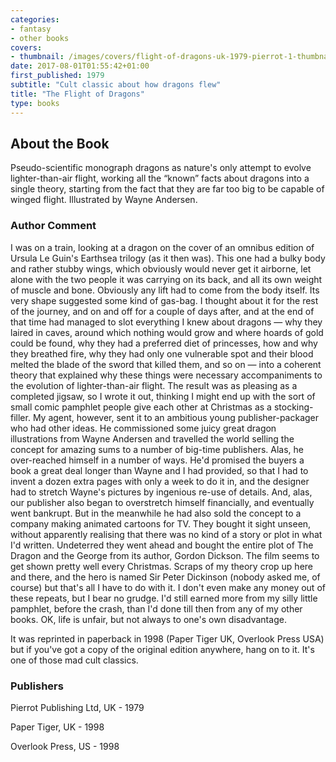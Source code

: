 ```yaml
---
categories:
- fantasy
- other books
covers:
- thumbnail: /images/covers/flight-of-dragons-uk-1979-pierrot-1-thumbnail.jpg
date: 2017-08-01T01:55:42+01:00
first_published: 1979
subtitle: "Cult classic about how dragons flew"
title: "The Flight of Dragons"
type: books
---
```


About the Book
--------------

Pseudo-scientific monograph dragons as nature's only attempt to evolve lighter-than-air flight, working all the “known” facts about dragons into a single theory, starting from the fact that they are far too big to be capable of winged flight. Illustrated by Wayne Andersen.

### Author Comment
I was on a train, looking at a dragon on the cover of an omnibus edition of Ursula Le Guin's Earthsea trilogy (as it then was). This one had a bulky body and rather stubby wings, which obviously would never get it airborne, let alone with the two people it was carrying on its back, and all its own weight of muscle and bone. Obviously any lift had to come from the body itself. Its very shape suggested some kind of gas-bag. I thought about it for the rest of the journey, and on and off for a couple of days after, and at the end of that time had managed to slot everything I knew about dragons — why they laired in caves, around which nothing would grow and where hoards of gold could be found, why they had a preferred diet of princesses, how and why they breathed fire, why they had only one vulnerable spot and their blood melted the blade of the sword that killed them, and so on — into a coherent theory that explained why these things were necessary accompaniments to the evolution of lighter-than-air flight. The result was as pleasing as a completed jigsaw, so I wrote it out, thinking I might end up with the sort of small comic pamphlet people give each other at Christmas as a stocking-filler. My agent, however, sent it to an ambitious young publisher-packager who had other ideas. He commissioned some juicy great dragon illustrations from Wayne Andersen and travelled the world selling the concept for amazing sums to a number of big-time publishers. Alas, he over-reached himself in a number of ways. He'd promised the buyers a book a great deal longer than Wayne and I had provided, so that I had to invent a dozen extra pages with only a week to do it in, and the designer had to stretch Wayne's pictures by ingenious re-use of details. And, alas, our publisher also began to overstretch himself financially, and eventually went bankrupt. But in the meanwhile he had also sold the concept to a company making animated cartoons for TV. They bought it sight unseen, without apparently realising that there was no kind of a story or plot in what I'd written. Undeterred they went ahead and bought the entire plot of The Dragon and the George from its author, Gordon Dickson. The film seems to get shown pretty well every Christmas. Scraps of my theory crop up here and there, and the hero is named Sir Peter Dickinson (nobody asked me, of course) but that's all I have to do with it. I don't even make any money out of these repeats, but I bear no grudge. I'd still earned more from my silly little pamphlet, before the crash, than I'd done till then from any of my other books. OK, life is unfair, but not always to one's own disadvantage.

It was reprinted in paperback in 1998 (Paper Tiger UK, Overlook Press USA) but if you've got a copy of the original edition anywhere, hang on to it. It's one of those mad cult classics.

### Publishers
Pierrot Publishing Ltd, UK - 1979

Paper Tiger, UK - 1998

Overlook Press, US - 1998
